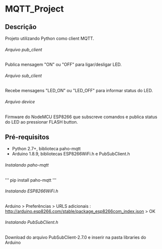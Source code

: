 # MQTT_Project
## Descrição
Projeto utilizando Python como client MQTT.

###### Arquivo pub_client
Publica mensagem "ON" ou "OFF" para ligar/desligar LED.

###### Arquivo sub_client
Recebe mensagens "LED_ON" ou "LED_OFF" para informar status do LED.

###### Arquivo device
Firmware do NodeMCU ESP8266 que subscreve comandos e publica status do LED ao pressionar FLASH button.

## Pré-requisitos
- Python 2.7+, biblioteca paho-mqtt
- Arduino 1.8.9, bibliotecas ESP8266WiFi.h e PubSubClient.h

###### Instalando paho-mqtt
'''
pip install paho-mqtt
'''

###### Instalando ESP8266WiFi.h
Arduino > Preferências > URLS adicionais : http://arduino.esp8266.com/stable/package_esp8266com_index.json > OK

###### Instalando PubSubClient.h
Download do arquivo PubSubClient-2.7.0 e inserir na pasta libraries do Arduino
